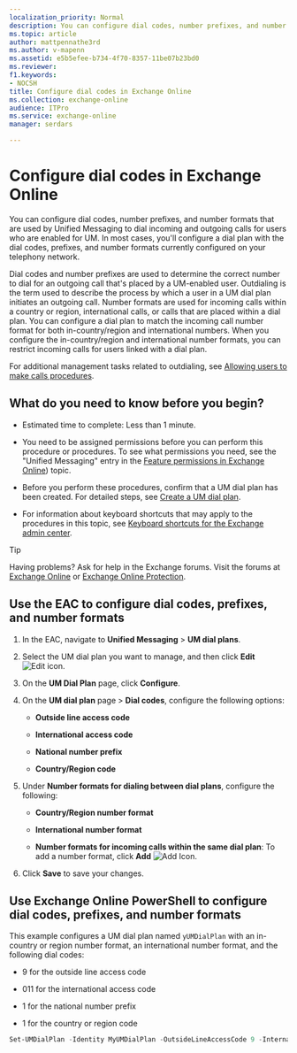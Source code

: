 ```yaml
---
localization_priority: Normal
description: You can configure dial codes, number prefixes, and number formats that are used by Unified Messaging to dial incoming and outgoing calls for users who are enabled for UM. In most cases, you'll configure a dial plan with the dial codes, prefixes, and number formats currently configured on your telephony network.
ms.topic: article
author: mattpennathe3rd
ms.author: v-mapenn
ms.assetid: e5b5efee-b734-4f70-8357-11be07b23bd0
ms.reviewer: 
f1.keywords:
- NOCSH
title: Configure dial codes in Exchange Online
ms.collection: exchange-online
audience: ITPro
ms.service: exchange-online
manager: serdars

---
```


# Configure dial codes in Exchange Online

You can configure dial codes, number prefixes, and number formats that are used by Unified Messaging to dial incoming and outgoing calls for users who are enabled for UM. In most cases, you'll configure a dial plan with the dial codes, prefixes, and number formats currently configured on your telephony network.

Dial codes and number prefixes are used to determine the correct number to dial for an outgoing call that's placed by a UM-enabled user. Outdialing is the term used to describe the process by which a user in a UM dial plan initiates an outgoing call. Number formats are used for incoming calls within a country or region, international calls, or calls that are placed within a dial plan. You can configure a dial plan to match the incoming call number format for both in-country/region and international numbers. When you configure the in-country/region and international number formats, you can restrict incoming calls for users linked with a dial plan.

For additional management tasks related to outdialing, see [Allowing users to make calls procedures](allow-users-to-make-calls-procedures.md).

## What do you need to know before you begin?

- Estimated time to complete: Less than 1 minute.

- You need to be assigned permissions before you can perform this procedure or procedures. To see what permissions you need, see the "Unified Messaging" entry in the [Feature permissions in Exchange Online](../../permissions-exo/feature-permissions.md)) topic.

- Before you perform these procedures, confirm that a UM dial plan has been created. For detailed steps, see [Create a UM dial plan](../../voice-mail-unified-messaging/connect-voice-mail-system/create-um-dial-plan.md).

- For information about keyboard shortcuts that may apply to the procedures in this topic, see [Keyboard shortcuts for the Exchange admin center](../../accessibility/keyboard-shortcuts-in-admin-center.md).

> [!TIP]
> Having problems? Ask for help in the Exchange forums. Visit the forums at [Exchange Online](https://go.microsoft.com/fwlink/p/?linkId=267542) or [Exchange Online Protection](https://go.microsoft.com/fwlink/p/?linkId=285351).

## Use the EAC to configure dial codes, prefixes, and number formats

1. In the EAC, navigate to **Unified Messaging** \> **UM dial plans**.

2. Select the UM dial plan you want to manage, and then click **Edit** ![Edit icon](../../media/ITPro_EAC_EditIcon.gif).

3. On the **UM Dial Plan** page, click **Configure**.

4. On the **UM dial plan** page \> **Dial codes**, configure the following options:

   - **Outside line access code**

   - **International access code**

   - **National number prefix**

   - **Country/Region code**

5. Under **Number formats for dialing between dial plans**, configure the following:

   - **Country/Region number format**

   - **International number format**

   - **Number formats for incoming calls within the same dial plan**: To add a number format, click **Add** ![Add Icon](../../media/ITPro_EAC_AddIcon.gif).

6. Click **Save** to save your changes.

## Use Exchange Online PowerShell to configure dial codes, prefixes, and number formats

This example configures a UM dial plan named `yUMDialPlan` with an in-country or region number format, an international number format, and the following dial codes:

- 9 for the outside line access code

- 011 for the international access code

- 1 for the national number prefix

- 1 for the country or region code

```PowerShell
Set-UMDialPlan -Identity MyUMDialPlan -OutsideLineAccessCode 9 -InternationalAccessCode 011 -NationalNumberPrefix 1 CountryorRegionCode 1 -InCountryOrRegionNumberFormat 1425xxxxxxx -InternationalNumberFormat 441425xxxxxxx
```
